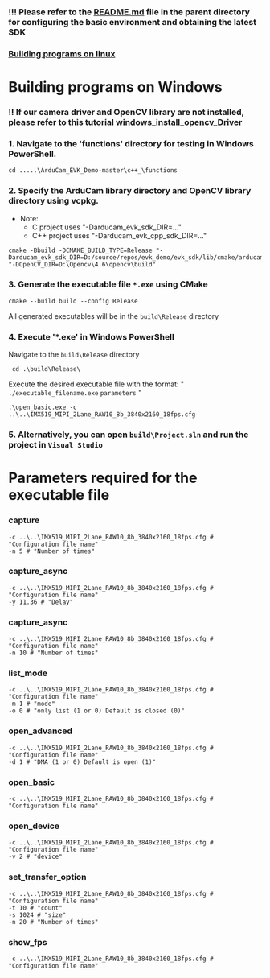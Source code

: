 ### !!! Please refer to the [README.md](../../README.md) file in the parent directory for configuring the basic environment and obtaining the latest SDK



### [Building programs on linux](./README.md)
# Building programs on Windows

### !! If our camera driver and OpenCV library are not installed, please refer to this tutorial [windows_install_opencv_Driver](../../doc/windows_install_opencv_Driver.md)

### 1. Navigate to the 'functions' directory for testing in Windows PowerShell.

```Shell
cd .....\ArduCam_EVK_Demo-master\c++_\functions
```

### 2. Specify the ArduCam library directory and OpenCV library directory using vcpkg.

- Note: 
   - C project uses "-Darducam_evk_sdk_DIR=..."
   - C++ project uses "-Darducam_evk_cpp_sdk_DIR=..."

```Shell
cmake -Bbuild -DCMAKE_BUILD_TYPE=Release "-Darducam_evk_sdk_DIR=D:/source/repos/evk_demo/evk_sdk/lib/cmake/arducam_evk_sdk" "-DOpenCV_DIR=D:\Opencv\4.6\opencv\build"
```
### 3. Generate the executable file `*.exe` using CMake
```Shell
cmake --build build --config Release
```
All generated executables will be in the `build\Release` directory

### 4. Execute '*.exe' in Windows PowerShell
Navigate to the `build\Release` directory

```Shell
 cd .\build\Release\
```

Execute the desired executable file with the format: " `./executable_filename.exe`    `parameters` "

```Shell
.\open_basic.exe -c ..\..\IMX519_MIPI_2Lane_RAW10_8b_3840x2160_18fps.cfg
```

### 5. Alternatively, you can open `build\Project.sln` and run the project in `Visual Studio`



# Parameters required for the executable file

### capture
```Shell
-c ..\..\IMX519_MIPI_2Lane_RAW10_8b_3840x2160_18fps.cfg # "Configuration file name"
-n 5 # "Number of times"
```

### capture_async
```Shell
-c ..\..\IMX519_MIPI_2Lane_RAW10_8b_3840x2160_18fps.cfg # "Configuration file name"
-y 11.36 # "Delay"
```

### capture_async
```Shell
-c ..\..\IMX519_MIPI_2Lane_RAW10_8b_3840x2160_18fps.cfg # "Configuration file name"
-n 10 # "Number of times"
```

### list_mode
```Shell
-c ..\..\IMX519_MIPI_2Lane_RAW10_8b_3840x2160_18fps.cfg # "Configuration file name"
-m 1 # "mode"
-o 0 # "only list (1 or 0) Default is closed (0)"
```

### open_advanced
```Shell
-c ..\..\IMX519_MIPI_2Lane_RAW10_8b_3840x2160_18fps.cfg # "Configuration file name"
-d 1 # "DMA (1 or 0) Default is open (1)"
```

### open_basic
```Shell
-c ..\..\IMX519_MIPI_2Lane_RAW10_8b_3840x2160_18fps.cfg # "Configuration file name"
```

### open_device
```Shell
-c ..\..\IMX519_MIPI_2Lane_RAW10_8b_3840x2160_18fps.cfg # "Configuration file name"
-v 2 # "device"
```

### set_transfer_option
```Shell
-c ..\..\IMX519_MIPI_2Lane_RAW10_8b_3840x2160_18fps.cfg # "Configuration file name"
-t 10 # "count"
-s 1024 # "size"
-n 20 # "Number of times"
```
### show_fps
```Shell
-c ..\..\IMX519_MIPI_2Lane_RAW10_8b_3840x2160_18fps.cfg # "Configuration file name"
```
